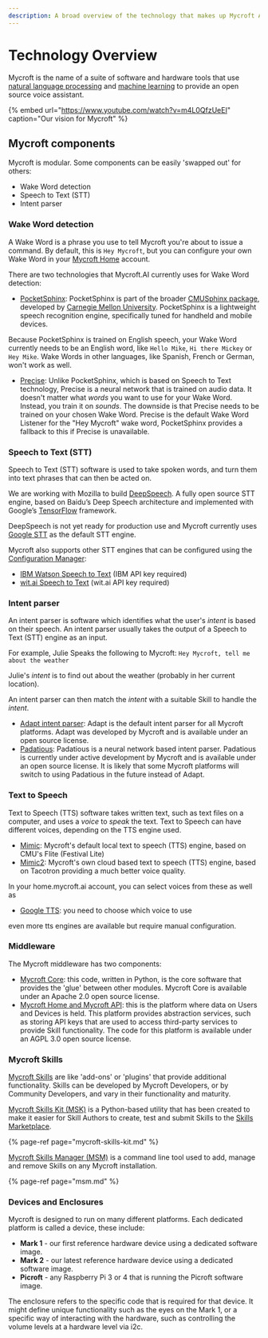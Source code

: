 ```yaml
---
description: A broad overview of the technology that makes up Mycroft AI.
---
```


# Technology Overview

Mycroft is the name of a suite of software and hardware tools that use [natural language processing](https://en.wikipedia.org/wiki/Natural_language_processing) and [machine learning](https://en.wikipedia.org/wiki/Machine_learning) to provide an open source voice assistant.

{% embed url="https://www.youtube.com/watch?v=m4L0QfzUeEI" caption="Our vision for Mycroft" %}

## Mycroft components

Mycroft is modular. Some components can be easily 'swapped out' for others:

* Wake Word detection
* Speech to Text \(STT\)
* Intent parser

### Wake Word detection

A Wake Word is a phrase you use to tell Mycroft you're about to issue a command. By default, this is `Hey Mycroft`, but you can configure your own Wake Word in your [Mycroft Home](https://home.mycroft.ai) account.

There are two technologies that Mycroft.AI currently uses for Wake Word detection:

* [PocketSphinx](https://github.com/cmusphinx/pocketsphinx): PocketSphinx is part of the broader [CMUSphinx package](https://cmusphinx.github.io/), developed by [Carnegie Mellon University](https://www.cmu.edu). PocketSphinx is a lightweight speech recognition engine, specifically tuned for handheld and mobile devices.

Because PocketSphinx is trained on English speech, your Wake Word currently needs to be an English word, like `Hello Mike`, `Hi there Mickey` or `Hey Mike`. Wake Words in other languages, like Spanish, French or German, won't work as well.

* [Precise](https://mycroft.ai/documentation/precise): Unlike PocketSphinx, which is based on Speech to Text technology, Precise is a neural network that is trained on audio data. It doesn't matter what _words_ you want to use for your Wake Word. Instead, you train it on _sounds_. The downside is that Precise needs to be trained on your chosen Wake Word. Precise is the default Wake Word Listener for the "Hey Mycroft" wake word, PocketSphinx provides a fallback to this if Precise is unavailable.

### Speech to Text \(STT\)

Speech to Text \(STT\) software is used to take spoken words, and turn them into text phrases that can then be acted on.

We are working with Mozilla to build [DeepSpeech](https://github.com/mozilla/DeepSpeech). A fully open source STT engine, based on Baidu’s Deep Speech architecture and implemented with Google’s [TensorFlow](https://www.tensorflow.org/) framework.

DeepSpeech is not yet ready for production use and Mycroft currently uses [Google STT](https://cloud.google.com/speech/) as the default STT engine.

Mycroft also supports other STT engines that can be configured using the [Configuration Manager](../using-mycroft-ai/customizations/config-manager.md):

* [IBM Watson Speech to Text](https://www.ibm.com/watson/services/speech-to-text/) \(IBM API key required\)
* [wit.ai Speech to Text](https://wit.ai/blog/2014/02/12/speech-api) \(wit.ai API key required\)

### Intent parser

An intent parser is software which identifies what the user's _intent_ is based on their speech. An intent parser usually takes the output of a Speech to Text \(STT\) engine as an input.

For example, Julie Speaks the following to Mycroft: `Hey Mycroft, tell me about the weather`

Julie's _intent_ is to find out about the weather \(probably in her current location\).

An intent parser can then match the _intent_ with a suitable Skill to handle the _intent_.

* [Adapt intent parser](https://github.com/MycroftAI/adapt): Adapt is the default intent parser for all Mycroft platforms. Adapt was developed by Mycroft and is available under an open source license.
* [Padatious](https://github.com/MycroftAI/padatious): Padatious is a neural network based intent parser. Padatious is currently under active development by Mycroft and is available under an open source license. It is likely that some Mycroft platforms will switch to using Padatious in the future instead of Adapt.

### Text to Speech

Text to Speech \(TTS\) software takes written text, such as text files on a computer, and uses a _voice_ to _speak_ the text. Text to Speech can have different voices, depending on the TTS engine used.

* [Mimic](https://github.com/MycroftAI/mimic): Mycroft's default local text to speech \(TTS\) engine, based on CMU's Flite \(Festival Lite\)
* [Mimic2](https://github.com/MycroftAI/mimic2): Mycroft's own cloud based text to speech \(TTS\) engine, based on Tacotron providing a much better voice quality.

In your home.mycroft.ai account, you can select voices from these as well as

* [Google TTS](https://play.google.com/store/apps/details?id=com.google.android.tts): you need to choose which voice to use

even more tts engines are available but require manual configuration.

### Middleware

The Mycroft middleware has two components:

* [Mycroft Core](https://github.com/MycroftAI/mycroft-core): this code, written in Python, is the core software that provides the 'glue' between other modules. Mycroft Core is available under an Apache 2.0 open source license.
* [Mycroft Home and Mycroft API](https://home.mycroft.ai): this is the platform where data on Users and Devices is held. This platform provides abstraction services, such as storing API keys that are used to access third-party services to provide Skill functionality. The code for this platform is available under an AGPL 3.0 open source license.

### Mycroft Skills

[Mycroft Skills](https://github.com/MycroftAI/mycroft-skills) are like 'add-ons' or 'plugins' that provide additional functionality. Skills can be developed by Mycroft Developers, or by Community Developers, and vary in their functionality and maturity.

[Mycroft Skills Kit (MSK)](https://github.com/mycroftai/mycroft-skills-kit) is a Python-based utility that has been created to make it easier for Skill Authors to create, test and submit Skills to the [Skills Marketplace](https://market.mycroft.ai).

{% page-ref page="mycroft-skills-kit.md" %}

[Mycroft Skills Manager (MSM)](https://github.com/mycroftai/mycroft-skills-manager) is a command line tool used to add, manage and remove Skills on any Mycroft installation.

{% page-ref page="msm.md" %}

### Devices and Enclosures

Mycroft is designed to run on many different platforms. Each dedicated platform is called a device, these include:

* **Mark 1** - our first reference hardware device using a dedicated software image.
* **Mark 2** - our latest reference hardware device using a dedicated software image.
* **Picroft** - any Raspberry Pi 3 or 4 that is running the Picroft software image.

The enclosure refers to the specific code that is required for that device. It might define unique functionality such as the eyes on the Mark 1, or a specific way of interacting with the hardware, such as controlling the volume levels at a hardware level via i2c.